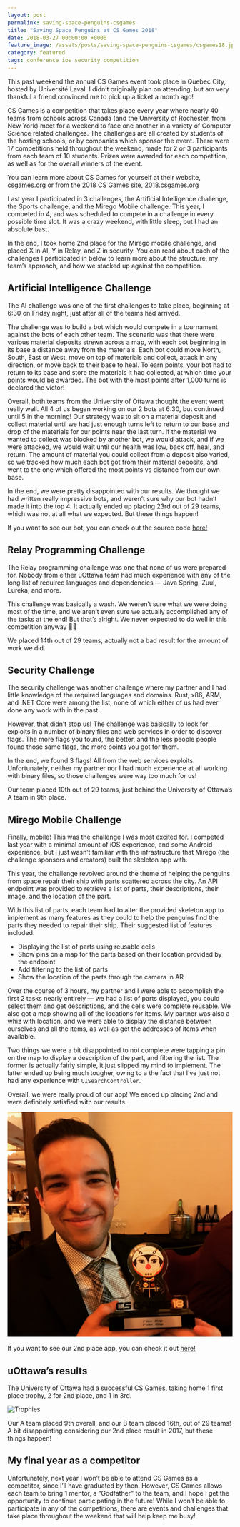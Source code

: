 ```yaml
---
layout: post
permalink: saving-space-penguins-csgames
title: "Saving Space Penguins at CS Games 2018"
date: 2018-03-27 00:00:00 +0000
feature_image: /assets/posts/saving-space-penguins-csgames/csgames18.jpeg
category: featured
tags: conference ios security competition
---
```


This past weekend the annual CS Games event took place in Quebec City, hosted by Université Laval. I didn’t originally plan on attending, but am very thankful a friend convinced me to pick up a ticket a month ago!

CS Games is a competition that takes place every year where nearly 40 teams from schools across Canada (and the University of Rochester, from New York) meet for a weekend to face one another in a variety of Computer Science related challenges. The challenges are all created by students of the hosting schools, or by companies which sponsor the event. There were 17 competitions held throughout the weekend, made for 2 or 3 participants from each team of 10 students. Prizes were awarded for each competition, as well as for the overall winners of the event.

You can learn more about CS Games for yourself at their website, [csgames.org](http://csgames.org/) or from the 2018 CS Games site, [2018.csgames.org](http://2018.csgames.org/)

Last year I participated in 3 challenges, the Artificial Intelligence challenge, the Sports challenge, and the Mirego Mobile challenge. This year, I competed in 4, and was scheduled to compete in a challenge in every possible time slot. It was a crazy weekend, with little sleep, but I had an absolute bast.

In the end, I took home 2nd place for the Mirego mobile challenge, and  placed X in AI, Y in Relay, and Z in security. You can read about each of the challenges I participated in below to learn more about the structure, my team’s approach, and how we stacked up against the competition.

## Artificial Intelligence Challenge

The AI challenge was one of the first challenges to take place, beginning at 6:30 on Friday night, just after all of the teams had arrived.

The challenge was to build a bot which would compete in a tournament against the bots of each other team. The scenario was that there were various material deposits strewn across a map, with each bot beginning in its base a distance away from the materials. Each bot could move North, South, East or West, move on top of materials and collect, attack in any direction, or move back to their base to heal. To earn points, your bot had to return to its base and store the materials it had collected, at which time your points would be awarded. The bot with the most points after 1,000 turns is declared the victor!

Overall, both teams from the University of Ottawa thought the event went really well. All 4 of us began working on our 2 bots at 6:30, but continued until 5 in the morning! Our strategy was to sit on a material deposit and collect material until we had just enough turns left to return to our base and drop of the materials for our points near the last turn. If the material we wanted to collect was blocked by another bot, we would attack, and if we were attacked, we would wait until our health was low, back off, heal, and return. The amount of material you could collect from a deposit also varied, so we tracked how much each bot got from their material deposits, and went to the one which offered the most points vs distance from our own base.

In the end, we were pretty disappointed with our results. We thought we had written really impressive bots, and weren’t sure why our bot hadn’t made it into the top 4. It actually ended up placing 23rd out of 29 teams, which was not at all what we expected. But these things happen!

If you want to see our bot, you can check out the source code [here!](https://github.com/josephroquedev/csgames18-ai)

## Relay Programming Challenge

The Relay programming challenge was one that none of us were prepared for. Nobody from either uOttawa team had much experience with any of the long list of required languages and dependencies — Java Spring, Zuul, Eureka, and more.

This challenge was basically a wash. We weren’t sure what we were doing most of the time, and we aren’t even sure we actually accomplished any of the tasks at the end! But that’s alright. We never expected to do well in this competition anyway 🤷‍♂️

We placed 14th out of 29 teams, actually not a bad result for the amount of work we did.

## Security Challenge

The security challenge was another challenge where my partner and I had little knowledge of the required languages and domains. Rust, x86, ARM, and .NET Core were among the list, none of which either of us had ever done any work with in the past.

However, that didn’t stop us! The challenge was basically to look for exploits in a number of binary files and web services in order to discover flags. The more flags you found, the better, and the less people people found those same flags, the more points you got for them.

In the end, we found 3 flags! All from the web services exploits. Unfortunately, neither my partner nor I had much experience at all working with binary files, so those challenges were way too much for us!

Our team placed 10th out of 29 teams, just behind the University of Ottawa’s A team in 9th place.

## Mirego Mobile Challenge

Finally, mobile! This was the challenge I was most excited for. I competed last year with a minimal amount of iOS experience, and some Android experience, but I just wasn’t familiar with the infrastructure that Mirego (the challenge sponsors and creators) built the skeleton app with.

This year, the challenge revolved around the theme of helping the penguins from space repair their ship with parts scattered across the city. An API endpoint was provided to retrieve a list of parts, their descriptions, their image, and the location of the part.

With this list of parts, each team had to alter the provided skeleton app to implement as many features as they could to help the penguins find the parts they needed to repair their ship. Their suggested list of features included:

* Displaying the list of parts using reusable cells
* Show pins on a map for the parts based on their location provided by the endpoint
* Add filtering to the list of parts
* Show the location of the parts through the camera in AR

Over the course of 3 hours, my partner and I were able to accomplish the first 2 tasks nearly entirely — we had a list of parts displayed, you could select them and get descriptions, and the cells were complete reusable. We also got a map showing all of the locations for items. My partner was also a whiz with location, and we were able to display the distance between ourselves and all the items, as well as get the addresses of items when available.

Two things we were a bit disappointed to not complete were tapping a pin on the map to display a description of the part, and filtering the list. The former is actually fairly simple, it just slipped my mind to implement. The latter ended up being much tougher, owing to a the fact that I’ve just not had any experience with `UISearchController`.

Overall, we were really proud of our app! We ended up placing 2nd and were definitely satisfied with our results.

![Trophy](/assets/posts/saving-space-penguins-csgames/trophy.jpg)

If you want to see our 2nd place app, you can check it out [here!](https://github.com/josephroquedev/csgames18-mobile)

## uOttawa’s results

The University of Ottawa had a successful CS Games, taking home 1 first place trophy, 2 for 2nd place, and 1 in 3rd.

![Trophies](/assets/posts/saving-space-penguins-csgames/trophies.jpg)

Our A team placed 9th overall, and our B team placed 16th, out of 29 teams! A bit disappointing considering our 2nd place result in 2017, but these things happen!

## My final year as a competitor

Unfortunately, next year I won’t be able to attend CS Games as a competitor, since I’ll have graduated by then. However, CS Games allows each team to bring 1 mentor, a “Godfather” to the team, and I hope I get the opportunity to continue participating in the future! While I won’t be able to participate in any of the competitions, there are events and challenges that take place throughout the weekend that will help keep me busy!